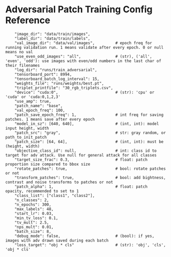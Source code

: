 # Adversarial Patch Training Config Reference


        "image_dir": "data/train/images",
        "label_dir": "data/train/labels",
        "val_image_dir": "data/val/images",         # epoch freq for running validation run. 1 means validate after every epoch. 0 or null means no val
        "use_even_odd_images": "all",               # (str), ('all', 'even', 'odd'): use images with even/odd numbers in the last char of their filenames
        "log_dir": "runs/train_adversarial",
        "tensorboard_port": 8994,
        "tensorboard_batch_log_interval": 15,
        "weights_file": "runs/weights/best.pt",
        "triplet_printfile": "30_rgb_triplets.csv",
        "device": "cuda:0",                         # (str): 'cpu' or 'cuda' or 'cuda:0,1,2,3'
        "use_amp": true,
        "patch_name": "base",
        "val_epoch_freq": 100,
        "patch_save_epoch_freq": 1,                 # int freq for saving patches. 1 means save after every epoch
        "model_in_sz": [640, 640],                  # (int, int): model input height, width
        "patch_src": "gray",                        # str: gray random, or path_to_init_patch
        "patch_size": [64, 64],                     # (int, int): must be (height, width)
        "objective_class_id": null,                 # int: class id to target for adv attack. Use null for general attack for all classes
        "target_size_frac": 0.3,                    # float: patch proportion size compared to bbox size
        "rotate_patches": true,                     # bool: rotate patches or not
        "transform_patches": true,                  # bool: add bightness, contrast and noise transforms to patches or not
        "patch_alpha": 1,                           # float: patch opacity, recommended to set to 1
        "class_list": ["class1", "class2"],
        "n_classes": 2,
        "n_epochs": 300,
        "max_labels": 48,
        "start_lr": 0.03,
        "min_tv_loss": 0.1,
        "tv_mult": 2.5,
        "nps_mult": 0.01,
        "batch_size": 8,
        "debug_mode": false,                        # (bool): if yes, images with adv drawn saved during each batch
        "loss_target": "obj * cls"                  # (str): 'obj', 'cls', 'obj * cls'
